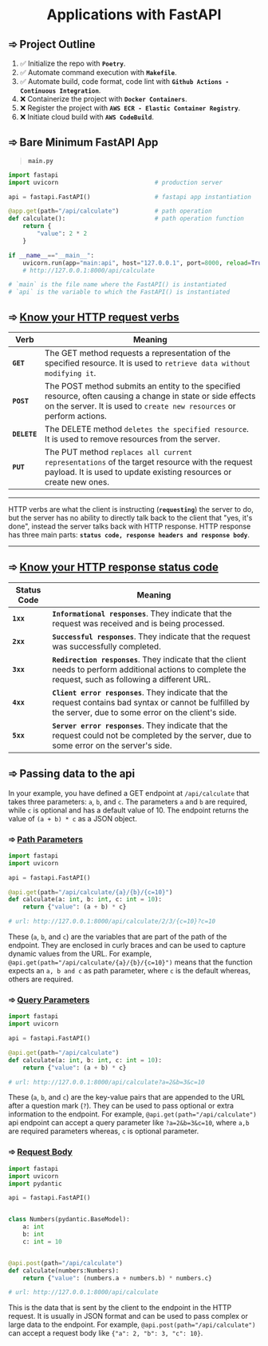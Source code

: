 <h1 align="center">Applications with FastAPI</h1>

<h2 align="left">➾ Project Outline</h2>

1. ✅ Initialize the repo with **`Poetry`**.
2. ✅ Automate command execution with **`Makefile`**.
3. ✅ Automate build, code format, code lint with **`Github Actions - Continuous Integration`**.
4. ❌ Containerize the project with **`Docker Containers`**.
5. ❌ Register the project with **`AWS ECR - Elastic Container Registry`**.
6. ❌ Initiate cloud build with **`AWS CodeBuild`**.

<h2 align="left">➾ Bare Minimum FastAPI App</h2>

> **`main.py`**

```python
import fastapi
import uvicorn                           # production server

api = fastapi.FastAPI()                  # fastapi app instantiation

@app.get(path="/api/calculate")          # path operation
def calculate():                         # path operation function
    return {
        "value": 2 * 2
    }

if __name__=="__main__":
    uvicorn.run(app="main:api", host="127.0.0.1", port=8000, reload=True)
    # http://127.0.0.1:8000/api/calculate

# `main` is the file name where the FastAPI() is instantiated
# `api` is the variable to which the FastAPI() is instantiated
```

<h2 align="left">➾ <a href="https://developer.mozilla.org/en-US/docs/Web/HTTP/Methods" target="__blank">Know your HTTP request verbs</a></h2>

| Verb         | Meaning                                                                                                                                                                              |
| ------------ | ------------------------------------------------------------------------------------------------------------------------------------------------------------------------------------ |
| **`GET`**    | The GET method requests a representation of the specified resource. It is used to `retrieve data without modifying it`.                                                              |
| **`POST`**   | The POST method submits an entity to the specified resource, often causing a change in state or side effects on the server. It is used to `create new resources` or perform actions. |
| **`DELETE`** | The DELETE method `deletes the specified resource`. It is used to remove resources from the server.                                                                                  |
| **`PUT`**    | The PUT method `replaces all current representations` of the target resource with the request payload. It is used to update existing resources or create new ones.                   |

<hr>

HTTP verbs are what the client is instructing (**`requesting`**) the server to do, but the server has no ability to directly talk back to the client that "yes, it's done", instead the server talks back with HTTP response. HTTP response has three main parts: **`status code, response headers and response body`**.

<hr>

<h2 align="left">➾ <a href="https://httpstatuses.io/" target="__blank">Know your HTTP response status code</a></h2>

| Status Code | Meaning                                                                                                                                                        |
| ----------- | -------------------------------------------------------------------------------------------------------------------------------------------------------------- |
| **`1xx`**   | **`Informational responses`**. They indicate that the request was received and is being processed.                                                             |
| **`2xx`**   | **`Successful responses`**. They indicate that the request was successfully completed.                                                                         |
| **`3xx`**   | **`Redirection responses`**. They indicate that the client needs to perform additional actions to complete the request, such as following a different URL.     |
| **`4xx`**   | **`Client error responses`**. They indicate that the request contains bad syntax or cannot be fulfilled by the server, due to some error on the client's side. |
| **`5xx`**   | **`Server error responses`**. They indicate that the request could not be completed by the server, due to some error on the server's side.                     |

<h2 align="left">➾ Passing data to the api</h2>

In your example, you have defined a GET endpoint at `/api/calculate` that takes three parameters: `a`, `b`, and `c`. The parameters `a` and `b` are required, while `c` is optional and has a default value of 10. The endpoint returns the value of `(a + b) * c` as a JSON object.

<h3 align="left">➾ <a href="https://fastapi.tiangolo.com/tutorial/path-params/" target="__blank">Path Parameters</a></h3>

```python
import fastapi
import uvicorn

api = fastapi.FastAPI()

@api.get(path="/api/calculate/{a}/{b}/{c=10}")
def calculate(a: int, b: int, c: int = 10):
    return {"value": (a + b) * c}

# url: http://127.0.0.1:8000/api/calculate/2/3/{c=10}?c=10
```

These (`a`, `b`, and `c`) are the variables that are part of the path of the endpoint. They are enclosed in curly braces and can be used to capture dynamic values from the URL. For example, `@api.get(path="/api/calculate/{a}/{b}/{c=10}")` means that the function expects an `a, b and c` as path parameter, where `c` is the default whereas, others are required.

<h3 align="left">➾ <a href="https://fastapi.tiangolo.com/tutorial/query-params/" target="__blank">Query Parameters</a></h3>

```python
import fastapi
import uvicorn

api = fastapi.FastAPI()

@api.get(path="/api/calculate")
def calculate(a: int, b: int, c: int = 10):
    return {"value": (a + b) * c}

# url: http://127.0.0.1:8000/api/calculate?a=2&b=3&c=10
```

These (`a`, `b`, and `c`) are the key-value pairs that are appended to the URL after a question mark (`?`). They can be used to pass optional or extra information to the endpoint. For example, `@api.get(path="/api/calculate")` api endpoint can accept a query parameter like `?a=2&b=3&c=10`, where `a,b` are required parameters whereas, `c` is optional parameter.

<h3 align="left">➾ <a href="https://fastapi.tiangolo.com/tutorial/body/" target="__blank">Request Body</a></h3>

```python
import fastapi
import uvicorn
import pydantic

api = fastapi.FastAPI()


class Numbers(pydantic.BaseModel):
    a: int
    b: int
    c: int = 10


@api.post(path="/api/calculate")
def calculate(numbers:Numbers):
    return {"value": (numbers.a + numbers.b) * numbers.c}

# url: http://127.0.0.1:8000/api/calculate
```

This is the data that is sent by the client to the endpoint in the HTTP request. It is usually in JSON format and can be used to pass complex or large data to the endpoint. For example, `@api.post(path="/api/calculate")` can accept a request body like `{"a": 2, "b": 3, "c": 10}`.
